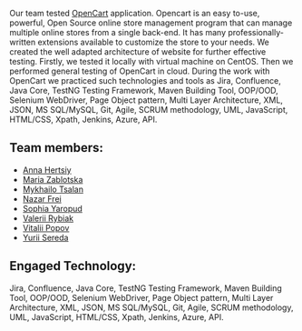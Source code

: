 Our team tested [OpenCart](https://demo.opencart.com/) application. Opencart is an easy to-use, powerful, Open Source online store management program that can manage multiple online stores from a single back-end. It has many professionally-written extensions available to customize the store to your needs. We created the well adapted architecture of website for further effective testing. Firstly, we tested it locally with virtual machine on CentOS. Then we performed general testing of OpenCart in cloud.
During the work with OpenCart we practiced such technologies and tools as Jira, Confluence, Java Core, TestNG Testing Framework, Maven Building Tool, OOP/OOD, Selenium WebDriver, Page Object pattern, Multi Layer Architecture, XML, JSON, MS SQL/MySQL, Git, Agile, SCRUM methodology, UML, JavaScript, HTML/CSS, Xpath, Jenkins, Azure, API.
## Team members:
* [Anna Hertsiy](https://github.com/AnnaHertsii)
* [Maria Zablotska](https://github.com/Maria19187)
* [Mykhailo Tsalan](https://github.com/tsmichael)
* [Nazar Frei](https://github.com/d0minus7)
* [Sophia Yaropud](https://github.com/sophiayaropud)
* [Valerii Rybiak](https://github.com/ValeriiRybiak)
* [Vitalii Popov](https://github.com/VitaliiPopov)
* [Yurii Sereda](https://github.com/sereda1997)

## Engaged Technology:
Jira, Confluence, Java Core, TestNG Testing Framework, Maven Building Tool, OOP/OOD, Selenium WebDriver, Page Object pattern, Multi Layer Architecture, XML, JSON, MS SQL/MySQL, Git, Agile, SCRUM methodology, UML, JavaScript, HTML/CSS, Xpath, Jenkins, Azure, API.

